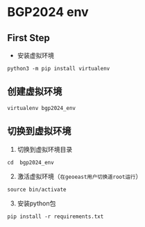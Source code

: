 # BGP2024 env

## First Step
- 安装虚拟环境
```
python3 -m pip install virtualenv
```

## 创建虚拟环境
```
virtualenv bgp2024_env
```

## 切换到虚拟环境

1. 切换到虚拟环境目录

```
cd  bgp2024_env
```

2. 激活虚拟环境（`在geoeast用户切换道root运行`）

```
source bin/activate
```
3. 安装python包
```
pip install -r requirements.txt
```
